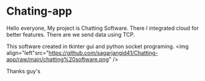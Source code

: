 # Chating-app
Hello everyone, 
My project is Chatting Software.
There I integrated cloud for better features. 
There are we send data using TCP. 



This software created in tkinter gui and python socket programing.
<img align="left"src="https://github.com/sagarjangid41/Chatting-app/raw/main/chatting%20software.png" />




Thanks guy's
